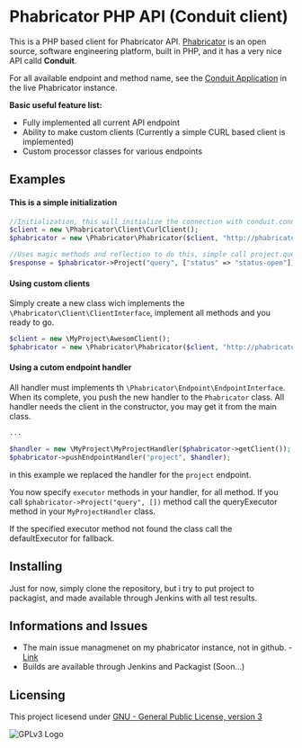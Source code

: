 # Phabricator PHP API (Conduit client)

This is a PHP based client for Phabricator API. [Phabricator](http://phabricator.org) is an open source, software engineering platform, built in PHP, and it has a very nice API calld **Conduit**.

For all available endpoint and method name, see the [Conduit Application](https://secure.phabricator.com/conduit/query/modern/) in the live Phabricator instance.

**Basic useful feature list:**

 * Fully implemented all current API endpoint
 * Ability to make custom clients (Currently a simple CURL based client is implemented)
 * Custom processor classes for various endpoints


## Examples

#### This is a simple initialization

```php
//Initialization, this will initialize the connection with conduit.connect method
$client = new \Phabricator\Client\CurlClient();
$phabricator = new \Phabricator\Phabricator($client, "http://phabricator.example.com", "MyUserName", "myAuthToken");

//Uses magic methods and reflection to do this, simple call project.query method with parameters
$response = $phabricator->Project("query", ["status" => "status-open"]);
```

#### Using custom clients

Simply create a new class wich implements the `\Phabricator\Client\ClientInterface`, implement all methods and you ready to go.

```php
$client = new \MyProject\AwesomClient();
$phabricator = new \Phabricator\Phabricator($client, "http://phabricator.example.com", "MyUserName", "myAuthToken");
```

#### Using a cutom endpoint handler

All handler must implements th `\Phabricator\Endpoint\EndpointInterface`. When its complete, you push the new handler to the `Phabricator` class. All handler needs the client in the constructor, you may get it from the main class.

```php
...

$handler = new \MyProject\MyProjectHandler($phabricator->getClient());
$phabricator->pushEndpointHandler("project", $handler);
```

in this example we replaced the handler for the `project` endpoint.

You now specify `executor` methods in your handler, for all method. If you call `$phabricator->Project("query", [])` method call the queryExecutor method in your `MyProjectHandler` class.

If the specified executor method not found the class call the defaultExecutor for fallback.

## Installing

Just for now, simply clone the repository, but i try to put project to packagist, and made available through Jenkins with all test results.

## Informations and Issues

 * The main issue managmenet on my phabricator instance, not in github. - [Link](http://project.zolli.hu)
 * Builds are available through Jenkins and Packagist (Soon...)


## Licensing

This project licesend under [GNU - General Public License, version 3](http://www.gnu.org/licenses/lgpl.txt)

![GPLv3 Logo](http://www.gnu.org/graphics/gplv3-88x31.png)
